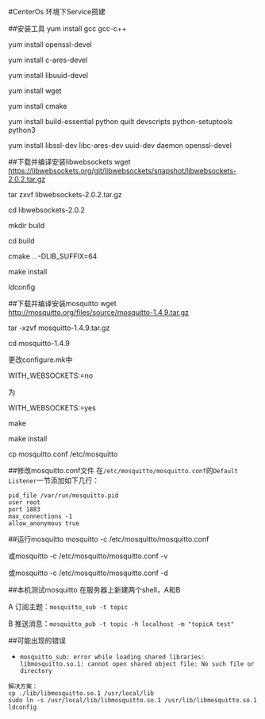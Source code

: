 #CenterOs 环境下Service搭建

##安装工具
yum install gcc gcc-c++

yum install openssl-devel

yum install c-ares-devel

yum install libuuid-devel

yum install wget

yum install cmake

yum install build-essential python quilt devscripts python-setuptools python3 

yum install libssl-dev libc-ares-dev uuid-dev daemon openssl-devel

##下载并编译安装libwebsockets
wget https://libwebsockets.org/git/libwebsockets/snapshot/libwebsockets-2.0.2.tar.gz

tar zxvf libwebsockets-2.0.2.tar.gz

cd libwebsockets-2.0.2

mkdir build

cd build

cmake .. -DLIB_SUFFIX=64

make install

ldconfig

##下载并编译安装mosquitto
wget http://mosquitto.org/files/source/mosquitto-1.4.9.tar.gz

tar -xzvf mosquitto-1.4.9.tar.gz

cd mosquitto-1.4.9

更改configure.mk中

WITH_WEBSOCKETS:=no

为

WITH_WEBSOCKETS:=yes

make

make install

cp mosquitto.conf /etc/mosquitto

##修改mosquitto.conf文件
在`/etc/mosquitto/mosquitto.conf`的`Default Listener`一节添加如下几行：

```
pid_file /var/run/mosquitto.pid
user root
port 1883
max_connections -1
allow_anonymous true

```

##运行mosquitto
mosquitto -c /etc/mosquitto/mosquitto.conf

或mosquitto -c /etc/mosquitto/mosquitto.conf -v

或mosquitto -c /etc/mosquitto/mosquitto.conf -d

##本机测试mosquitto
在服务器上新建两个shell，A和B

A 订阅主题：`mosquitto_sub -t topic`

B 推送消息：`mosquitto_pub -t topic -h localhost -m "topicA test"`


##可能出现的错误
* `mosquitto_sub: error while loading shared libraries: libmosquitto.so.1: cannot open shared object file: No such file or directory`

```
解决方案：
cp ./lib/libmosquitto.so.1 /usr/local/lib
sudo ln -s /usr/local/lib/libmosquitto.so.1 /usr/lib/libmosquitto.so.1
ldconfig
```

